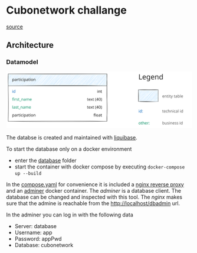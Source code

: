 # Cubonetwork challange

[source](https://github.com/cubonetwork/fullstack-challenge/blob/master/layout-onepage.png)

## Architecture

### Datamodel

![datamodel](doc/datamodel/cubonetwork-challange-datamodel.svg)

The databse is created and maintained with [liquibase](https://www.liquibase.org/).

To start the database only on a docker environment

- enter the [database](./database) folder
- start the container with docker compose by executing `docker-compose up --build`

In the [compose.yaml](./database/compose.yaml) for convenience it is included a
[nginx reverse proxy](https://hub.docker.com/_/nginx) and an
[adminer](https://hub.docker.com/_/adminer/) docker container. The _adminer_ is a
database client. The database can be changed and inspected with this tool. The
_nginx_ makes sure that the admine is reachable from the
[http://localhost/dbadmin](http://localhost/dbadmin) url.

In the adminer you can log in with the following data

- Server: database
- Username: app
- Password: appPwd
- Database: cubonetwork
